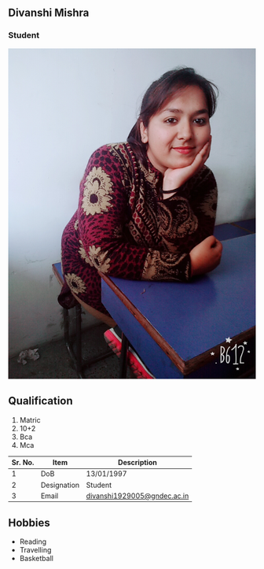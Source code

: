 ## Divanshi Mishra

### Student

![Display picture](Photo/Me.jpg)

## Qualification

1. Matric 
2. 10+2
3. Bca
4. Mca

| Sr. No. | Item        | Description     |
| ------- | ----------- | --------------- |
| 1       | DoB         | 13/01/1997      |
| 2       | Designation | Student       |
| 3       | Email       | divanshi1929005@gndec.ac.in |


## Hobbies

- Reading
- Travelling
- Basketball

